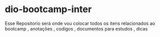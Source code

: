 # dio-bootcamp-inter

Esse Repositorio será onde vou colocar todos os itens relacionados ao bootcamp , anotações , codigos , documentos para estudos , dicas 
